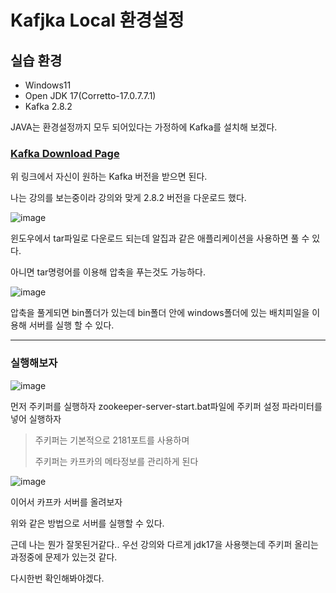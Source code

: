 # Kafjka Local 환경설정

## 실습 환경

- Windows11
- Open JDK 17(Corretto-17.0.7.7.1)
- Kafka 2.8.2

JAVA는 환경설정까지 모두 되어있다는 가정하에 Kafka를 설치해 보겠다.

### [Kafka Download Page](https://kafka.apache.org/downloads)

위 링크에서 자신이 원하는 Kafka 버전을 받으면 된다. 

나는 강의를 보는중이라 강의와 맞게 2.8.2 버전을 다운로드 했다.

![image](https://github.com/YoonSeok-Heo/TIL/assets/113662725/5f6bff5f-2e0e-44bb-98de-ba25f1b6227b)

윈도우에서 tar파일로 다운로드 되는데 알집과 같은 애플리케이션을 사용하면 풀 수 있다.

아니면 tar명령어를 이용해 압축을 푸는것도 가능하다.

![image](https://github.com/YoonSeok-Heo/TIL/assets/113662725/8ed730e1-d468-469a-8a9f-4b6cfbe14d0b)


압축을 풀게되면 bin폴더가 있는데 bin폴더 안에 windows폴더에 있는 배치피일을 이용해 서버를 실행 할 수 있다.


---

### 실행해보자

![image](https://github.com/YoonSeok-Heo/TIL/assets/113662725/4648ff60-1e08-4d56-8f88-5674df909f33)

먼저 주키퍼를 실행하자 zookeeper-server-start.bat파일에 주키퍼 설정 파라미터를 넣어 실행하자

> 주키퍼는 기본적으로 2181포트를 사용하며
> 
> 주키퍼는 카프카의 메타정보를 관리하게 된다

![image](https://github.com/YoonSeok-Heo/TIL/assets/113662725/8c399fb9-f16b-45a4-a523-2394ac9abc58)

이어서 카프카 서버를 올려보자


위와 같은 방법으로 서버를 실행할 수 있다.

근데 나는 뭔가 잘못된거같다.. 우선 강의와 다르게 jdk17을 사용햇는데 주키퍼 올리는 과정중에 문제가 있는것 같다.

다시한번 확인해봐야겠다.
